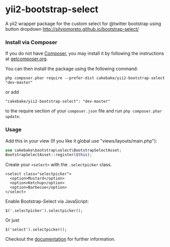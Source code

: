 yii2-bootstrap-select
=====================

  A yii2 wrapper package for the custom select for @twitter bootstrap using button dropdown  http://silviomoreto.github.io/bootstrap-select/

### Install via Composer

If you do not have [Composer](http://getcomposer.org/), you may install it by following the instructions
at [getcomposer.org](http://getcomposer.org/doc/00-intro.md#installation-nix).

You can then install the package using the following command:

~~~
php composer.phar require --prefer-dist cakebake/yii2-bootstrap-select "dev-master"
~~~

or add

~~~
"cakebake/yii2-bootstrap-select": "dev-master"
~~~

to the require section of your ```composer.json``` file and run ```php composer.phar update```.

### Usage

Add this in your view (If you like it global use "views/layouts/main.php"):

```php
use cakebake\bootstrap\select\BootstrapSelectAsset;
BootstrapSelectAsset::register($this);
```

Create your `<select>` with the `.selectpicker` class.

    <select class="selectpicker">
      <option>Mustard</option>
      <option>Ketchup</option>
      <option>Barbecue</option>
    </select>
    
Enable Bootstrap-Select via JavaScript:

    $('.selectpicker').selectpicker();

Or just

    $('select').selectpicker();

Checkout the [documentation](http://silviomoreto.github.io/bootstrap-select/3/) for further information.
